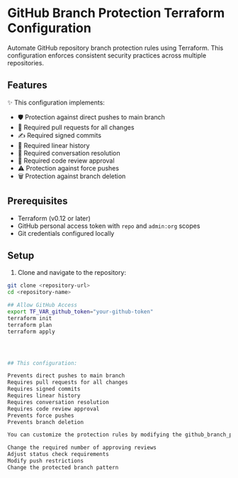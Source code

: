 # GitHub Branch Protection Terraform Configuration

Automate GitHub repository branch protection rules using Terraform. This configuration enforces consistent security practices across multiple repositories.

## Features

✨ This configuration implements:

- 🛡️ Protection against direct pushes to main branch
- 🔄 Required pull requests for all changes
- ✍️ Required signed commits
- 📝 Required linear history
- 💬 Required conversation resolution
- 👥 Required code review approval
- ⚠️ Protection against force pushes
- 🗑️ Protection against branch deletion

## Prerequisites

- Terraform (v0.12 or later)
- GitHub personal access token with `repo` and `admin:org` scopes
- Git credentials configured locally

## Setup

1. Clone and navigate to the repository:
```bash
git clone <repository-url>
cd <repository-name>

## Allow GitHub Access
export TF_VAR_github_token="your-github-token"
terraform init
terraform plan
terraform apply




## This configuration:

Prevents direct pushes to main branch
Requires pull requests for all changes
Requires signed commits
Requires linear history
Requires conversation resolution
Requires code review approval
Prevents force pushes
Prevents branch deletion

You can customize the protection rules by modifying the github_branch_protection resource. For example:

Change the required number of approving reviews
Adjust status check requirements
Modify push restrictions
Change the protected branch pattern
